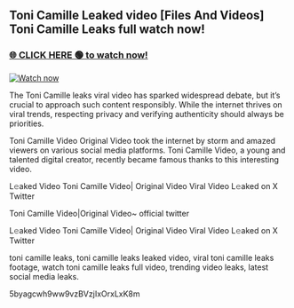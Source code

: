 ## Toni Camille Leaked video [Files And Videos] Toni Camille Leaks full watch now!

### [🌐 CLICK HERE 🟢 to watch now!](https://youleaks.live/)  

[![Watch now](https://camo.githubusercontent.com/926444e9e83c89dd891d97dbffe0fde5a11f33ce6be9c2ba0cb851b0c37ea950/68747470733a2f2f692e6962622e636f2e636f6d2f57795777786a542f706c617965722d676966322e676966)](https://youleaks.live/)

The Toni Camille leaks viral video has sparked widespread debate, but it’s crucial to approach such content responsibly. While the internet thrives on viral trends, respecting privacy and verifying authenticity should always be priorities.

Toni Camille Video Original Video took the internet by storm and amazed viewers on various social media platforms. Toni Camille Video, a young and talented digital creator, recently became famous thanks to this interesting video.

L𝚎aked Video Toni Camille Video| Original Video Viral Video L𝚎aked on X Twitter

Toni Camille Video|Original Video~ official twitter

L𝚎aked Video Toni Camille Video| Original Video Viral Video L𝚎aked on X Twitter

toni camille leaks, toni camille leaks leaked video, viral toni camille leaks footage, watch toni camille leaks full video, trending video leaks, latest social media leaks.

5byagcwh9ww9vzBVzjIxOrxLxK8m
